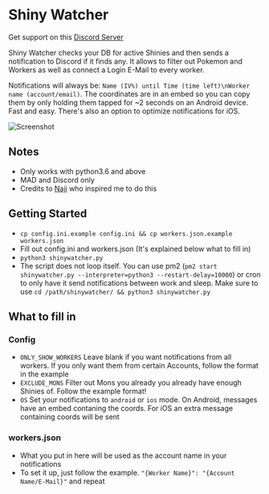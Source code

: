 # Shiny Watcher

Get support on this [Discord Server](https://discord.gg/cMZs5tk)

Shiny Watcher checks your DB for active Shinies and then sends a notification to Discord if it finds any. It allows to filter out Pokemon and Workers as well as connect a Login E-Mail to every worker.

Notifications will always be: `Name (IV%) until Time (time left)\nWorker name (account/email)`. The coordinates are in an embed so you can copy them by only holding them tapped for ~2 seconds on an Android device. Fast and easy. There's also an option to optimize notifications for iOS.

![Screenshot](https://i.imgur.com/kvUSoI4.png)

## Notes
- Only works with python3.6 and above
- MAD and Discord only
- Credits to [Naji](https://github.com/na-ji/mad-shiny-notifications) who inspired me to do this

## Getting Started
- `cp config.ini.example config.ini && cp workers.json.example workers.json`
- Fill out config.ini and workers.json (It's explained below what to fill in)
- `python3 shinywatcher.py`
- The script does not loop itself. You can use pm2 (`pm2 start shinywatcher.py --interpreter=python3 --restart-delay=10000`) or cron to only have it send notifications between work and sleep. Make sure to use `cd /path/shinywatcher/ && python3 shinywatcher.py`

## What to fill in
### Config
- `ONLY_SHOW_WORKERS` Leave blank if you want notifications from all workers. If you only want them from certain Accounts, follow the format in the example
- `EXCLUDE_MONS` Filter out Mons you already you already have enough Shinies of. Follow the example format!
- `OS` Set your notifications to `android` or `ios` mode. On Android, messages have an embed contaning the coords. For iOS an extra message containing coords will be sent
### workers.json
- What you put in here will be used as the account name in your notifications
- To set it up, just follow the example. `"{Worker Name}": "{Account Name/E-Mail}"` and repeat
